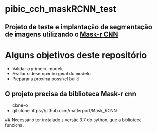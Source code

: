 # pibic_cch_maskRCNN_test

## Projeto de teste e implantação de segmentação de imagens utilizando o <a href="https://github.com/matterport/Mask_RCNN">Mask-r CNN</a>
<h1>Alguns objetivos deste repositório</h1>
<ul>
  <li> Validar o primeiro modelo</li>
  <li> Avaliar o desempenho geral do modelo</li>
  <li> Preparar a próxima possível build</li>
</ul>

## O projeto precisa da biblioteca Mask-r cnn
<ul> clone-o
  <li>git clone https://github.com/matterport/Mask_RCNN</li> 
</ul>
## Necessário ter instalado a versão 3.7 do python, que a biblioteca funciona.
